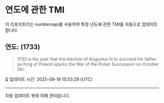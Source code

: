 
# 연도에 관한 TMI

이 리포지토리는 numbersapi를 사용하여 특정 년도에 관한 TMI를 자동으로 업데이트합니다.

## 연도: (1733)
> 1733 is the year that the election of Augustus III to succeed his father as King of Poland sparks the War of the Polish Succession on October 5th.

⏳ 업데이트 시간: 2025-09-19 15:53:29 (UTC)

---
자동 업데이트 봇에 의해 관리됩니다.
